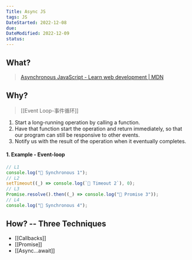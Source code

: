 ```yaml
---
Title: Async JS
tags: JS
DateStarted: 2022-12-08
due:
DateModified: 2022-12-09
status:
---
```


## What?

> [Asynchronous JavaScript - Learn web development | MDN](https://developer.mozilla.org/en-US/docs/Learn/JavaScript/Asynchronous)

## Why?

> [[Event Loop-事件循环]]

1. Start a long-running operation by calling a function.
2. Have that function start the operation and return immediately, so that our program can still be responsive to other events.
3. Notify us with the result of the operation when it eventually completes.

#### 1. Example - Event-loop

```js
// L1
console.log("🥪 Synchronous 1");
// L2
setTimeout((_) => console.log(`🍅 Timeout 2`), 0);
// L3
Promise.resolve().then((_) => console.log("🍍 Promise 3"));
// L4
console.log("🥪 Synchronous 4");
```

## How? -- Three Techniques

- [[Callbacks]]
- [[Promise]]
- [[Async...await]]
